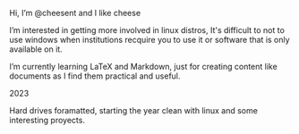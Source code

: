 Hi, I’m @cheesent and I like cheese

I’m interested in getting more involved in linux distros, It's difficult to not to use windows when institutions recquire you to use it or software that is only available on it.

I’m currently learning LaTeX and Markdown, just for creating content like documents as I find them practical and useful.


2023

Hard drives foramatted, starting the year clean with linux and some interesting proyects.


<!---
What is this?
--->
